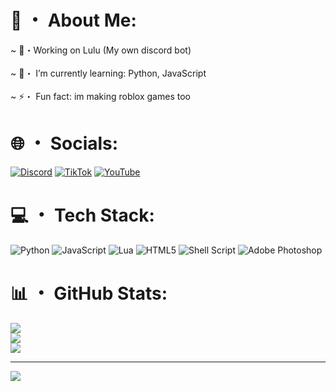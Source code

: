 #  💫 ・ About Me:
~ 🔭・Working on Lulu (My own discord bot)<br><br>~ 🌱・ I’m currently learning: Python, JavaScript<br><br>~ ⚡・ Fun fact: im making roblox games too


# 🌐 ・ Socials:
[![Discord](https://img.shields.io/badge/Discord-%237289DA.svg?logo=discord&logoColor=white)](https://discord.com/invite/4XpsmETvH2) [![TikTok](https://img.shields.io/badge/TikTok-%23000000.svg?logo=TikTok&logoColor=white)](https://tiktok.com/@imloyness) [![YouTube](https://img.shields.io/badge/YouTube-%23FF0000.svg?logo=YouTube&logoColor=white)](https://youtube.com/@loyness) 

# 💻 ・ Tech Stack:
![Python](https://img.shields.io/badge/python-3670A0?style=flat&logo=python&logoColor=ffdd54) ![JavaScript](https://img.shields.io/badge/javascript-%23323330.svg?style=flat&logo=javascript&logoColor=%23F7DF1E) ![Lua](https://img.shields.io/badge/lua-%232C2D72.svg?style=flat&logo=lua&logoColor=white) ![HTML5](https://img.shields.io/badge/html5-%23E34F26.svg?style=flat&logo=html5&logoColor=white) ![Shell Script](https://img.shields.io/badge/shell_script-%23121011.svg?style=flat&logo=gnu-bash&logoColor=white) ![Adobe Photoshop](https://img.shields.io/badge/adobe%20photoshop-%2331A8FF.svg?style=flat&logo=adobe%20photoshop&logoColor=white)
# 📊 ・ GitHub Stats:
![](https://github-readme-stats.vercel.app/api?username=Loyness&theme=catppuccin_mocha&hide_border=false&include_all_commits=true&count_private=true)<br/>
![](https://github-readme-streak-stats.herokuapp.com/?user=Loyness&theme=catppuccin_mocha&hide_border=false)<br/>
![](https://github-readme-stats.vercel.app/api/top-langs/?username=Loyness&theme=catppuccin_mocha&hide_border=false&include_all_commits=true&count_private=true&layout=compact)

---
[![](https://visitcount.itsvg.in/api?id=Loyness&icon=9&color=11)](https://visitcount.itsvg.in)
